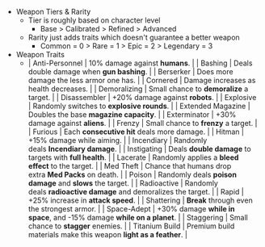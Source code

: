 - Weapon Tiers & Rarity
	- Tier is roughly based on character level
		- Base > Calibrated > Refined > Advanced
	- Rarity just adds traits which doesn't guarantee a better weapon
		- Common = 0 > Rare = 1 > Epic = 2 > Legendary = 3
- Weapon Traits
	- | Anti-Personnel | 10% damage against **humans**. |
	  | Bashing | Deals double damage when **gun bashing**. |
	  | Berserker | Does more damage the less armor one has. |
	  | Cornered | Damage increases as health decreases. |
	  | Demoralizing | Small chance to **demoralize** a target. |
	  | Disassembler | +20% damage against **robots**. |
	  | Explosive | Randomly switches to **explosive rounds**. |
	  | Extended Magazine | Doubles the base **magazine capacity**. |
	  | Exterminator | +30% damage against **aliens**. |
	  | Frenzy | Small chance to **frenzy** a target. |
	  | Furious | Each **consecutive hit** deals more damage. |
	  | Hitman | +15% damage while aiming. |
	  | Incendiary | Randomly deals **Incendiary damage**. |
	  | Instigating | Deals **double damage** to targets with **full health**. |
	  | Lacerate | Randomly applies a **bleed effect** to the target. |
	  | Med Theft | Chance that humans drop extra **Med Packs** on death. |
	  | Poison | Randomly deals **poison damage** and **slows** the target. |
	  | Radioactive | Randomly deals **radioactive damage** and demoralizes the target. |
	  | Rapid | +25% increase in **attack speed**. |
	  | Shattering | **Break** through even the strongest armor. |
	  | Space-Adept | +30% damage **while in space**, and -15% damage **while on a planet**. |
	  | Staggering | Small chance to **stagger** enemies. |
	  | Titanium Build | Premium build materials make this weapon **light as a feather**. |